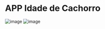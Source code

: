 # APP Idade de Cachorro

![image](https://user-images.githubusercontent.com/76667230/160475215-f13abdd3-b52f-4880-b129-e76c2769e368.png)
![image](https://user-images.githubusercontent.com/76667230/160475252-eef98b15-8344-4c22-b538-2fcad15f0678.png)

